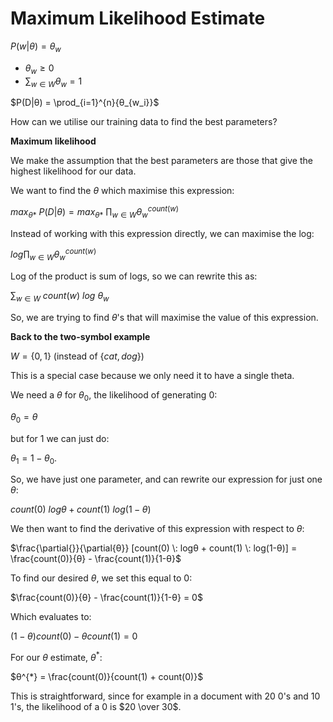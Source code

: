 # Maximum Likelihood Estimate

$P(w|θ) = θ_w$

- $θ_w \geq 0$
- $\sum_{w∈W} θ_w = 1$

$P(D|θ) = \prod_{i=1}^{n}{θ_{w_i}}$

How can we utilise our training data to find the best parameters?

**Maximum likelihood**

We make the assumption that the best parameters are those that give the highest likelihood for our data.

We want to find the $θ$ which maximise this expression:

$max_{θ*} \: P(D|θ) = max_{θ*} \: \prod_{w∈W} θ_w^{count(w)}$

Instead of working with this expression directly, we can maximise the log:

$log \prod_{w∈W} θ_w^{count(w)}$

Log of the product is sum of logs, so we can rewrite this as:

$\sum_{w∈W} \: count(w) \: log \: θ_w$

So, we are trying to find $θ$'s that will maximise the value of this expression.

**Back to the two-symbol example**

$W = \lbrace 0, 1 \rbrace$ (instead of $\lbrace cat, dog \rbrace$)

This is a special case because we only need it to have a single theta.

We need a $θ$ for $θ_0$, the likelihood of generating $0$:

$θ_0 = θ$

but for $1$ we can just do:

$θ_1 = 1 - θ_0$.

So, we have just one parameter, and can rewrite our expression for just one $θ$:

$count(0) \: logθ + count(1) \: log(1-θ)$

We then want to find the derivative of this expression with respect to $θ$:

$\frac{\partial{}}{\partial{θ}} [count(0) \: logθ + count(1) \: log(1-θ)] = \frac{count(0)}{θ} - \frac{count(1)}{1-θ}$

To find our desired $θ$, we set this equal to $0$:

$\frac{count(0)}{θ} - \frac{count(1)}{1-θ} = 0$

Which evaluates to:

$(1-θ)count(0) - θcount(1) = 0$

For our $θ$ estimate, $θ^{*}$:

$θ^{*} = \frac{count(0)}{count(1) + count(0)}$

This is straightforward, since for example in a document with $20$ $0$'s and $10$ $1$'s, the likelihood of a $0$ is $20 \over 30$.
